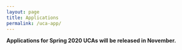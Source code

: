 ```yaml
---
layout: page
title: Applications
permalink: /uca-app/
---
```


__Applications for Spring 2020 UCAs will be released in November.__